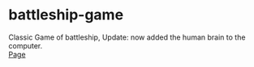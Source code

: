 # battleship-game
Classic Game of battleship, Update: now added the human brain to the computer. <br> <a href='https://origami69.github.io/battleship-game/'>Page</a>
